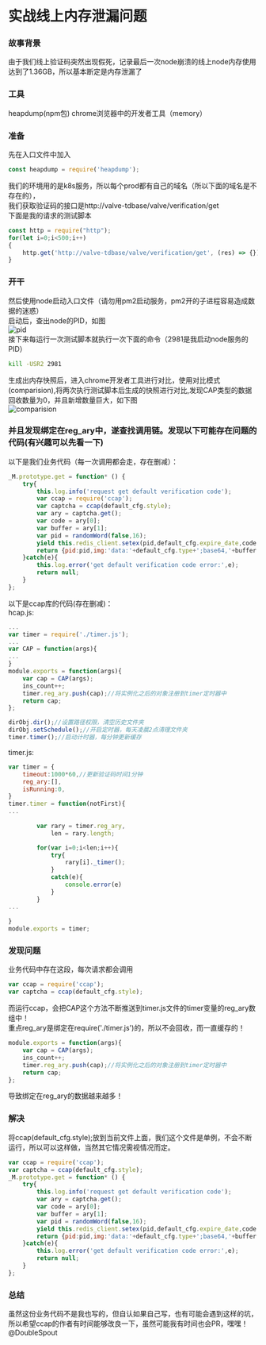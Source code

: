 # 实战线上内存泄漏问题
### 故事背景
由于我们线上验证码突然出现假死，记录最后一次node崩溃的线上node内存使用达到了1.36GB，所以基本断定是内存泄漏了

### 工具
heapdump(npm包)
chrome浏览器中的开发者工具（memory）

### 准备
先在入口文件中加入
```js
const heapdump = require('heapdump');
```
我们的环境用的是k8s服务，所以每个prod都有自己的域名（所以下面的域名是不存在的），<br />
我们获取验证码的接口是http://valve-tdbase/valve/verification/get <br />
下面是我的请求的测试脚本<br />
```js
const http = require("http");
for(let i=0;i<500;i++)
{
    http.get('http://valve-tdbase/valve/verification/get', (res) => {});
}
```

### 开干
然后使用node启动入口文件（请勿用pm2启动服务，pm2开的子进程容易造成数据的迷惑）<br />
启动后，查出node的PID，如图<br />
![pid](https://raw.githubusercontent.com/zy445566/myBlog/master/20180517memory-out/pid.png) <br />
接下来每运行一次测试脚本就执行一次下面的命令（2981是我启动node服务的PID）
```sh
kill -USR2 2981
```
生成出内存快照后，进入chrome开发者工具进行对比，使用对比模式(comparision),将两次执行测试脚本后生成的快照进行对比,发现CAP类型的数据回收数量为0，并且新增数量巨大，如下图<br />
![comparision](https://raw.githubusercontent.com/zy445566/myBlog/master/20180517memory-out/comparision.png) <br />


### 并且发现绑定在reg_ary中，遂查找调用链。发现以下可能存在问题的代码(有兴趣可以先看一下)

以下是我们业务代码（每一次调用都会走，存在删减）：<br />
```js
_M.prototype.get = function* () {
    try{
        this.log.info('request get default verification code');
        var ccap = require('ccap');
        var captcha = ccap(default_cfg.style);
        var ary = captcha.get();
        var code = ary[0];
        var buffer = ary[1];
        var pid = randomWord(false,16);
        yield this.redis_client.setex(pid,default_cfg.expire_date,code.toLowerCase());
        return {pid:pid,img:'data:'+default_cfg.type+';base64,'+buffer.toString('base64')}
    }catch(e){
        this.log.error('get default verification code error:',e);
        return null;
    }
};
```
以下是ccap库的代码(存在删减)：<br />
hcap.js:<br />
```js
...
var timer = require('./timer.js');
...
var CAP = function(args){
...
}
module.exports = function(args){
	var cap = CAP(args);
	ins_count++;
	timer.reg_ary.push(cap);//将实例化之后的对象注册到timer定时器中
	return cap;
};

dirObj.dir();//设置路径权限，清空历史文件夹
dirObj.setSchedule();//开启定时器，每天凌晨2点清理文件夹
timer.timer();//启动计时器，每分钟更新缓存
```
timer.js:<br />
```js
var timer = {
	timeout:1000*60,//更新验证码时间1分钟
	reg_ary:[],
	isRunning:0,
}
timer.timer = function(notFirst){
...
		
		var rary = timer.reg_ary,
			len = rary.length;

		for(var i=0;i<len;i++){
			try{
				rary[i]._timer();
			}
			catch(e){
				console.error(e)
			}
		}
...
		
}
module.exports = timer;
```


### 发现问题
业务代码中存在这段，每次请求都会调用<br />
```js
var ccap = require('ccap');
var captcha = ccap(default_cfg.style);
```
而运行ccap，会把CAP这个方法不断推送到timer.js文件的timer变量的reg_ary数组中！<br />
重点reg_ary是绑定在require('./timer.js')的，所以不会回收，而一直缓存的！<br />
```js
module.exports = function(args){
	var cap = CAP(args);
	ins_count++;
	timer.reg_ary.push(cap);//将实例化之后的对象注册到timer定时器中
	return cap;
};
```
导致绑定在reg_ary的数据越来越多！

### 解决
将ccap(default_cfg.style);放到当前文件上面，我们这个文件是单例，不会不断运行，所以可以这样做，当然其它情况需视情况而定。
```js
var ccap = require('ccap');
var captcha = ccap(default_cfg.style);
_M.prototype.get = function* () {
    try{
        this.log.info('request get default verification code');
        var ary = captcha.get();
        var code = ary[0];
        var buffer = ary[1];
        var pid = randomWord(false,16);
        yield this.redis_client.setex(pid,default_cfg.expire_date,code.toLowerCase());
        return {pid:pid,img:'data:'+default_cfg.type+';base64,'+buffer.toString('base64')}
    }catch(e){
        this.log.error('get default verification code error:',e);
        return null;
    }
};
```
### 总结
虽然这份业务代码不是我也写的，但自认如果自己写，也有可能会遇到这样的坑，所以希望ccap的作者有时间能够改良一下，虽然可能我有时间也会PR，嘿嘿！@DoubleSpout